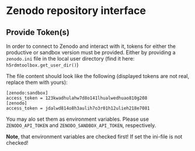 # Zenodo repository interface


## Provide Token(s)
In order to connect to Zenodo and interact with it, tokens for either the productive or
sandbox version must be provided. Either by providing a `zenodo.ini` file in the local
user directory (find it here: `h5rdmtoolbox.get_user_dir()`)

The file content should look like the following (displayed tokens are not real, replace them
with yours):

    [zenodo:sandbox]
    access_token = 123kwadhulahw7d8o141lhualwedhuao810g208
    [zenodo]
    access_token = jdalwd814o8h3aulih7o3r01h12ulieh218e7081

You may alo set them as environment variables. Please use `ZENODO_API_TOKEN` and `ZENODO_SANDBOX_API_TOKEN`,
respectively.

**Note**, that environment variables are checked first! If set the ini-file is not 
checked!